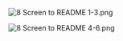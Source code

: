 ![8 Screen to README 1-3.png](..%2F..%2F..%2FTextcodes%20copies%2FAutotesting_4.7%2FVebinar%20Screens%2F8%20Screen%20to%20README%201-3.png)

![8 Screen to README 4-6.png](..%2F..%2F..%2FTextcodes%20copies%2FAutotesting_4.7%2FVebinar%20Screens%2F8%20Screen%20to%20README%204-6.png)